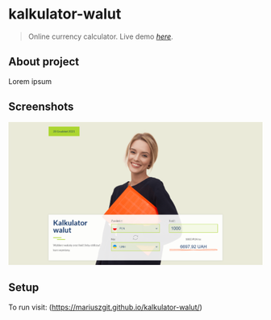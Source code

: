 # kalkulator-walut

> Online currency calculator.
> Live demo [_here_](https://mariuszgit.github.io/kalkulator-walut/).



## About project
Lorem ipsum

## Screenshots
![Printscreen](img/screenshots/printscreen.png)

## Setup

To run visit: (https://mariuszgit.github.io/kalkulator-walut/)


